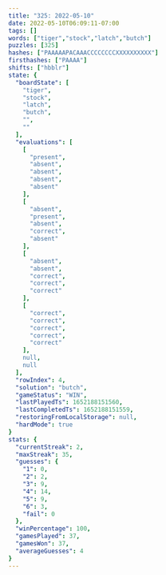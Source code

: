 ```yaml
---
title: "325: 2022-05-10"
date: 2022-05-10T06:09:11-07:00
tags: []
words: ["tiger","stock","latch","butch"]
puzzles: [325]
hashes: ["PAAAAAPACAAACCCCCCCCXXXXXXXXXX"]
firsthashes: ["PAAAA"]
shifts: ["hbblr"]
state: {
  "boardState": [
    "tiger",
    "stock",
    "latch",
    "butch",
    "",
    ""
  ],
  "evaluations": [
    [
      "present",
      "absent",
      "absent",
      "absent",
      "absent"
    ],
    [
      "absent",
      "present",
      "absent",
      "correct",
      "absent"
    ],
    [
      "absent",
      "absent",
      "correct",
      "correct",
      "correct"
    ],
    [
      "correct",
      "correct",
      "correct",
      "correct",
      "correct"
    ],
    null,
    null
  ],
  "rowIndex": 4,
  "solution": "butch",
  "gameStatus": "WIN",
  "lastPlayedTs": 1652188151560,
  "lastCompletedTs": 1652188151559,
  "restoringFromLocalStorage": null,
  "hardMode": true
}
stats: {
  "currentStreak": 2,
  "maxStreak": 35,
  "guesses": {
    "1": 0,
    "2": 2,
    "3": 9,
    "4": 14,
    "5": 9,
    "6": 3,
    "fail": 0
  },
  "winPercentage": 100,
  "gamesPlayed": 37,
  "gamesWon": 37,
  "averageGuesses": 4
}
---
```


<!-- more -->
